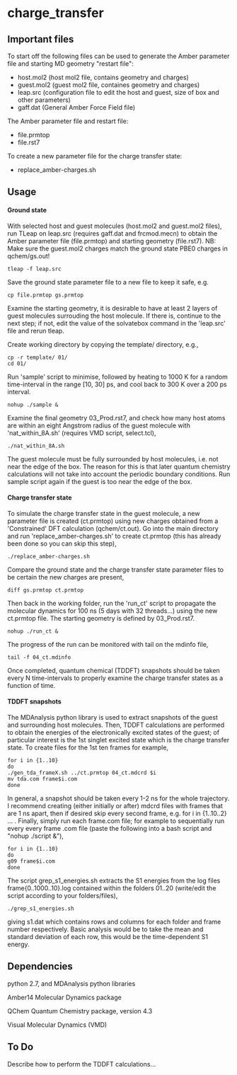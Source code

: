# charge_transfer

## Important files

To start off the following files can be used to generate the Amber parameter file and starting MD geometry "restart file":

- host.mol2	(host mol2 file, contains geometry and charges)
- guest.mol2	(guest mol2 file, containes geometry and charges)
- leap.src	(configuration file to edit the host and guest, size of box and other parameters)
- gaff.dat	(General Amber Force Field file)

The Amber parameter file and restart file:

- file.prmtop
- file.rst7

To create a new parameter file for the charge transfer state:

- replace_amber-charges.sh

## Usage

#### Ground state

With selected host and guest molecules (host.mol2 and guest.mol2 files), run TLeap on leap.src (requires gaff.dat and frcmod.mecn) to obtain the Amber parameter file (file.prmtop) and starting geometry (file.rst7). NB: Make sure the guest.mol2 charges match the ground state PBE0 charges in qchem/gs.out!  

	tleap -f leap.src

Save the ground state parameter file to a new file to keep it safe, e.g.

	cp file.prmtop gs.prmtop

Examine the starting geometry, it is desirable to have at least 2 layers of guest molecules surrouding the host molecule. If there is, continue to the next step; if not, edit the value of the solvatebox command in the 'leap.src' file and rerun tleap. 

Create working directory by copying the template/ directory, e.g., 

	cp -r template/ 01/
	cd 01/

Run 'sample' script to minimise, followed by heating to 1000 K for a random time-interval in the range [10, 30] ps, and cool back to 300 K over a 200 ps interval. 

	nohup ./sample &

Examine the final geometry 03_Prod.rst7, and check how many host atoms are within an eight Angstrom radius of the guest molecule with 'nat_within_8A.sh' (requires VMD script, select.tcl),

	./nat_within_8A.sh

The guest molecule must be fully surrounded by host molecules, i.e. not near the edge of the box. The reason for this is that later quantum chemistry calculations will not take into account the periodic boundary conditions. Run sample script again if the guest is too near the edge of the box. 

#### Charge transfer state

To simulate the charge transfer state in the guest molecule, a new parameter file is created (ct.prmtop) using new charges obtained from a 'Constrained' DFT calculation (qchem/ct.out). Go into the main directory and run 'replace_amber-charges.sh' to create ct.prmtop (this has already been done so you can skip this step),  

	./replace_amber-charges.sh

Compare the ground state and the charge transfer state parameter files to be certain the new charges are present,

	diff gs.prmtop ct.prmtop 

Then back in the working folder, run the 'run_ct' script to propagate the molecular dynamics for 100 ns (5 days with 32 threads...) using the new ct.prmtop file. The starting geometry is defined by 03_Prod.rst7.

	nohup ./run_ct &

The progress of the run can be monitored with tail on the mdinfo file,

	tail -f 04_ct.mdinfo

Once completed, quantum chemical (TDDFT) snapshots should be taken every N time-intervals to properly examine the charge transfer states as a function of time.

#### TDDFT snapshots

The MDAnalysis python library is used to extract snapshots of the guest and surrounding host molecules. Then, TDDFT calculations are performed to obtain the energies of the electronically excited states of the guest; of particular interest is the 1st singlet excited state which is the charge transfer state. To create files for the 1st ten frames for example,
	
	for i in {1..10}
	do
	./gen_tda_frameX.sh ../ct.prmtop 04_ct.mdcrd $i	
	mv tda.com frame$i.com
	done

In general, a snapshot should be taken every 1-2 ns for the whole trajectory. I recommend creating (either initially or after) mdcrd files with frames that are 1 ns apart, then if desired skip every second frame, e.g. for i in {1..10..2} ... . Finally, simply run each frame.com file; for example to sequentially run every every frame .com file (paste the following into a bash script and "nohup ./script &"),
	
	for i in {1..10}
	do
	g09 frame$i.com
	done	

The script grep_s1_energies.sh extracts the S1 energies from the log files frame{0..1000..10}.log contained within the folders 01..20 (write/edit the script according to your folders/files),

	./grep_s1_energies.sh 

giving s1.dat which contains rows and columns for each folder and frame number respectively. Basic analysis would be to take the mean and standard deviation of each row, this would be the time-dependent S1 energy.

## Dependencies

python 2.7, and MDAnalysis python libraries

Amber14 Molecular Dynamics package

QChem Quantum Chemistry package, version 4.3

Visual Molecular Dynamics (VMD)

## To Do

Describe how to perform the TDDFT calculations...
